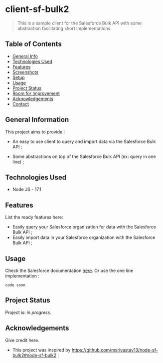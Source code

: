 # client-sf-bulk2

> This is a sample client for the Salesforce Bulk API with some abstraction facilitating short implementations.

## Table of Contents

- [General Info](#general-information)
- [Technologies Used](#technologies-used)
- [Features](#features)
- [Screenshots](#screenshots)
- [Setup](#setup)
- [Usage](#usage)
- [Project Status](#project-status)
- [Room for Improvement](#room-for-improvement)
- [Acknowledgements](#acknowledgements)
- [Contact](#contact)
  <!-- * [License](#license) -->

## General Information

This project aims to provide :
- An easy to use client to query and import data via the Salesforce Bulk API ;
- Some abstractions on top of the Salesforce Bulk API (ex: query in one line) ;

  <!-- You don't have to answer all the questions - just the ones relevant to your project. -->

## Technologies Used

- Node JS - 17.1

## Features

List the ready features here:

- Easily query your Salesforce organization for data with the Salesforce Bulk API ;
- Easily import data in your Salesforce organization with the Salesforce Bulk API ;

## Usage

Check the Salesforce documentation [here](https://developer.salesforce.com/docs/atlas.en-us.api_asynch.meta/api_asynch/bulk_api_2_0.htm).
Or use the one line implementation :

`code soon`

## Project Status

Project is: _in progress_.


## Acknowledgements

Give credit here.

- This project was inspired by https://github.com/msrivastav13/node-sf-bulk2#node-sf-bulk2 ;
